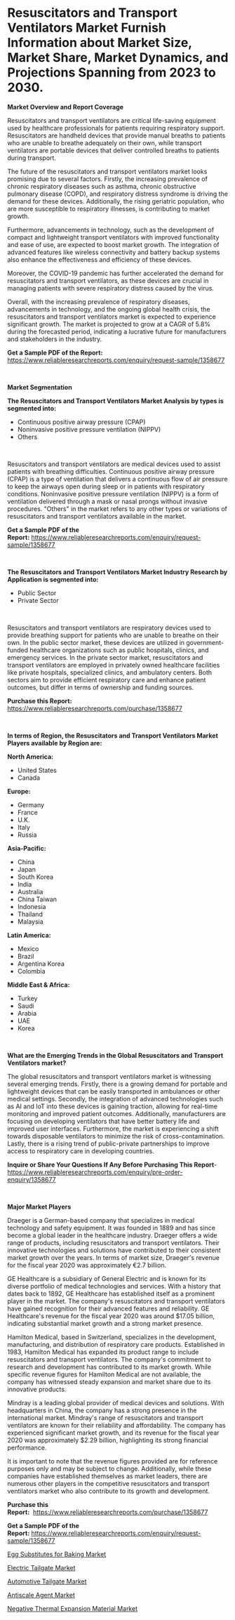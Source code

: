 <p><h1>Resuscitators and Transport Ventilators Market Furnish Information about Market Size, Market Share, Market Dynamics, and Projections Spanning from 2023 to 2030.</h1></p><p><strong>Market Overview and Report Coverage</strong></p>
<p><p>Resuscitators and transport ventilators are critical life-saving equipment used by healthcare professionals for patients requiring respiratory support. Resuscitators are handheld devices that provide manual breaths to patients who are unable to breathe adequately on their own, while transport ventilators are portable devices that deliver controlled breaths to patients during transport.</p><p>The future of the resuscitators and transport ventilators market looks promising due to several factors. Firstly, the increasing prevalence of chronic respiratory diseases such as asthma, chronic obstructive pulmonary disease (COPD), and respiratory distress syndrome is driving the demand for these devices. Additionally, the rising geriatric population, who are more susceptible to respiratory illnesses, is contributing to market growth.</p><p>Furthermore, advancements in technology, such as the development of compact and lightweight transport ventilators with improved functionality and ease of use, are expected to boost market growth. The integration of advanced features like wireless connectivity and battery backup systems also enhance the effectiveness and efficiency of these devices.</p><p>Moreover, the COVID-19 pandemic has further accelerated the demand for resuscitators and transport ventilators, as these devices are crucial in managing patients with severe respiratory distress caused by the virus.</p><p>Overall, with the increasing prevalence of respiratory diseases, advancements in technology, and the ongoing global health crisis, the resuscitators and transport ventilators market is expected to experience significant growth. The market is projected to grow at a CAGR of 5.8% during the forecasted period, indicating a lucrative future for manufacturers and stakeholders in the industry.</p></p>
<p><strong>Get a Sample PDF of the Report:</strong> <a href="https://www.reliableresearchreports.com/enquiry/request-sample/1358677">https://www.reliableresearchreports.com/enquiry/request-sample/1358677</a></p>
<p>&nbsp;</p>
<p><strong>Market Segmentation</strong></p>
<p><strong>The Resuscitators and Transport Ventilators Market Analysis by types is segmented into:</strong></p>
<p><ul><li>Continuous positive airway pressure (CPAP)</li><li>Noninvasive positive pressure ventilation (NIPPV)</li><li>Others</li></ul></p>
<p>&nbsp;</p>
<p><p>Resuscitators and transport ventilators are medical devices used to assist patients with breathing difficulties. Continuous positive airway pressure (CPAP) is a type of ventilation that delivers a continuous flow of air pressure to keep the airways open during sleep or in patients with respiratory conditions. Noninvasive positive pressure ventilation (NIPPV) is a form of ventilation delivered through a mask or nasal prongs without invasive procedures. "Others" in the market refers to any other types or variations of resuscitators and transport ventilators available in the market.</p></p>
<p><strong>Get a Sample PDF of the Report:</strong>&nbsp;<a href="https://www.reliableresearchreports.com/enquiry/request-sample/1358677">https://www.reliableresearchreports.com/enquiry/request-sample/1358677</a></p>
<p>&nbsp;</p>
<p><strong>The Resuscitators and Transport Ventilators Market Industry Research by Application is segmented into:</strong></p>
<p><ul><li>Public Sector</li><li>Private Sector</li></ul></p>
<p>&nbsp;</p>
<p><p>Resuscitators and transport ventilators are respiratory devices used to provide breathing support for patients who are unable to breathe on their own. In the public sector market, these devices are utilized in government-funded healthcare organizations such as public hospitals, clinics, and emergency services. In the private sector market, resuscitators and transport ventilators are employed in privately owned healthcare facilities like private hospitals, specialized clinics, and ambulatory centers. Both sectors aim to provide efficient respiratory care and enhance patient outcomes, but differ in terms of ownership and funding sources.</p></p>
<p><strong>Purchase this Report:</strong>&nbsp; <a href="https://www.reliableresearchreports.com/purchase/1358677">https://www.reliableresearchreports.com/purchase/1358677</a></p>
<p>&nbsp;</p>
<p><strong>In terms of Region, the Resuscitators and Transport Ventilators Market Players available by Region are:</strong></p>
<p>
    <p> <strong> North America: </strong>
        <ul>
            <li>United States</li>
            <li>Canada</li>
        </ul>
        </p> 
    <p> <strong> Europe: </strong>
        <ul>
            <li>Germany</li>
            <li>France</li>
            <li>U.K.</li>
            <li>Italy</li>
            <li>Russia</li>
        </ul>
        </p> 
    <p> <strong> Asia-Pacific: </strong>
        <ul>
            <li>China</li>
            <li>Japan</li>
            <li>South Korea</li>
            <li>India</li>
            <li>Australia</li>
            <li>China Taiwan</li>
            <li>Indonesia</li>
            <li>Thailand</li>
            <li>Malaysia</li>
        </ul>
        </p> 
    <p> <strong> Latin America: </strong>
        <ul>
            <li>Mexico</li>
            <li>Brazil</li>
            <li>Argentina Korea</li>
            <li>Colombia</li>
        </ul>
        </p> 
    <p> <strong> Middle East & Africa: </strong>
        <ul>
            <li>Turkey</li>
            <li>Saudi</li>
            <li>Arabia</li>
            <li>UAE</li>
            <li>Korea</li>
        </ul>
    </p>
    </p>
<p>&nbsp;</p>
<p><strong>What are the Emerging Trends in the Global Resuscitators and Transport Ventilators market?</strong></p>
<p><p>The global resuscitators and transport ventilators market is witnessing several emerging trends. Firstly, there is a growing demand for portable and lightweight devices that can be easily transported in ambulances or other medical settings. Secondly, the integration of advanced technologies such as AI and IoT into these devices is gaining traction, allowing for real-time monitoring and improved patient outcomes. Additionally, manufacturers are focusing on developing ventilators that have better battery life and improved user interfaces. Furthermore, the market is experiencing a shift towards disposable ventilators to minimize the risk of cross-contamination. Lastly, there is a rising trend of public-private partnerships to improve access to respiratory care in developing countries.</p></p>
<p><strong>Inquire or Share Your Questions If Any Before Purchasing This Report</strong>- <a href="https://www.reliableresearchreports.com/enquiry/pre-order-enquiry/1358677">https://www.reliableresearchreports.com/enquiry/pre-order-enquiry/1358677</a></p>
<p>&nbsp;</p>
<p><strong>Major Market Players</strong></p>
<p><p>Draeger is a German-based company that specializes in medical technology and safety equipment. It was founded in 1889 and has since become a global leader in the healthcare industry. Draeger offers a wide range of products, including resuscitators and transport ventilators. Their innovative technologies and solutions have contributed to their consistent market growth over the years. In terms of market size, Draeger's revenue for the fiscal year 2020 was approximately €2.7 billion.</p><p>GE Healthcare is a subsidiary of General Electric and is known for its diverse portfolio of medical technologies and services. With a history that dates back to 1892, GE Healthcare has established itself as a prominent player in the market. The company's resuscitators and transport ventilators have gained recognition for their advanced features and reliability. GE Healthcare's revenue for the fiscal year 2020 was around $17.05 billion, indicating substantial market growth and a strong market presence.</p><p>Hamilton Medical, based in Switzerland, specializes in the development, manufacturing, and distribution of respiratory care products. Established in 1983, Hamilton Medical has expanded its product range to include resuscitators and transport ventilators. The company's commitment to research and development has contributed to its market growth. While specific revenue figures for Hamilton Medical are not available, the company has witnessed steady expansion and market share due to its innovative products.</p><p>Mindray is a leading global provider of medical devices and solutions. With headquarters in China, the company has a strong presence in the international market. Mindray's range of resuscitators and transport ventilators are known for their reliability and affordability. The company has experienced significant market growth, and its revenue for the fiscal year 2020 was approximately $2.29 billion, highlighting its strong financial performance.</p><p>It is important to note that the revenue figures provided are for reference purposes only and may be subject to change. Additionally, while these companies have established themselves as market leaders, there are numerous other players in the competitive resuscitators and transport ventilators market who also contribute to its growth and development.</p></p>
<p><strong>Purchase this Report:</strong>&nbsp;&nbsp;<a href="https://www.reliableresearchreports.com/purchase/1358677">https://www.reliableresearchreports.com/purchase/1358677</a></p>
<p></p>
<p><strong>Get a Sample PDF of the Report:</strong>&nbsp;<a href="https://www.reliableresearchreports.com/enquiry/request-sample/1358677">https://www.reliableresearchreports.com/enquiry/request-sample/1358677</a></p>
<p><p><a href="https://www.linkedin.com/pulse/decoding-egg-substitutes-baking-market-deep-dive-latest-epche/">Egg Substitutes for Baking Market</a></p><p><a href="https://medium.com/@bethelokon998/electric-tailgate-market-size-growth-forecast-2023-2030-2bb9ae00d790">Electric Tailgate Market</a></p><p><a href="https://medium.com/@paulmcglynn6456/automotive-tailgate-market-size-growth-forecast-2023-2030-87ddb2928a37">Automotive Tailgate Market</a></p><p><a href="https://www.linkedin.com/pulse/antiscale-agent-market-size-share-amp-trends-analysis-ikj0e/">Antiscale Agent Market</a></p><p><a href="https://www.linkedin.com/pulse/negative-thermal-expansion-material-market-share-amp-cf6we/">Negative Thermal Expansion Material Market</a></p></p>
